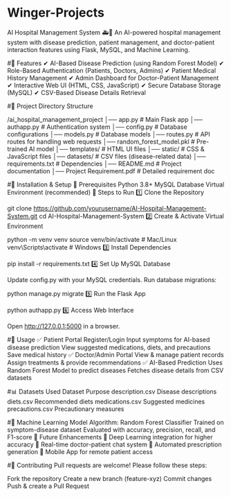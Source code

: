 # Winger-Projects
AI Hospital Management System 🚑🧠
An AI-powered hospital management system with disease prediction, patient management, and doctor-patient interaction features using Flask, MySQL, and Machine Learning.

#📌 Features
✔ AI-Based Disease Prediction (using Random Forest Model)
✔ Role-Based Authentication (Patients, Doctors, Admins)
✔ Patient Medical History Management
✔ Admin Dashboard for Doctor-Patient Management
✔ Interactive Web UI (HTML, CSS, JavaScript)
✔ Secure Database Storage (MySQL)
✔ CSV-Based Disease Details Retrieval

#📁 Project Directory Structure

/ai_hospital_management_project
│── app.py               # Main Flask app
│── authapp.py           # Authentication system
│── config.py            # Database configurations
│── models.py            # Database models
│── routes.py            # API routes for handling web requests
│── random_forest_model.pkl # Pre-trained AI model
│── templates/           # HTML UI files
│── static/              # CSS & JavaScript files
│── datasets/            # CSV files (disease-related data)
│── requirements.txt     # Dependencies
│── README.md            # Project documentation
│── Project Requirement.pdf # Detailed requirement doc

#🚀 Installation & Setup
🔹 Prerequisites
Python 3.8+
MySQL Database
Virtual Environment (recommended)
🔹 Steps to Run
1️⃣ Clone the Repository

git clone https://github.com/yourusername/AI-Hospital-Management-System.git
cd AI-Hospital-Management-System
2️⃣ Create & Activate Virtual Environment


python -m venv venv
source venv/bin/activate   # Mac/Linux
venv\Scripts\activate      # Windows
3️⃣ Install Dependencies

pip install -r requirements.txt
4️⃣ Set Up MySQL Database

Update config.py with your MySQL credentials.
Run database migrations:

python manage.py migrate
5️⃣ Run the Flask App

python authapp.py
6️⃣ Access Web Interface

Open http://127.0.0.1:5000 in a browser.

#🎯 Usage
✅ Patient Portal
Register/Login
Input symptoms for AI-based disease prediction
View suggested medications, diets, and precautions
Save medical history
✅ Doctor/Admin Portal
View & manage patient records
Assign treatments & provide recommendations
✅ AI-Based Prediction
Uses Random Forest Model to predict diseases
Fetches disease details from CSV datasets

#📊 Datasets Used
Dataset	Purpose
description.csv	Disease descriptions
diets.csv	Recommended diets
medications.csv	Suggested medicines
precautions.csv	Precautionary measures

#🤖 Machine Learning Model
Algorithm: Random Forest Classifier
Trained on symptom-disease dataset
Evaluated with accuracy, precision, recall, and F1-score
🚀 Future Enhancements
📌 Deep Learning integration for higher accuracy
📌 Real-time doctor-patient chat system
📌 Automated prescription generation
📌 Mobile App for remote patient access

#🤝 Contributing
Pull requests are welcome! Please follow these steps:

Fork the repository
Create a new branch (feature-xyz)
Commit changes
Push & create a Pull Request
